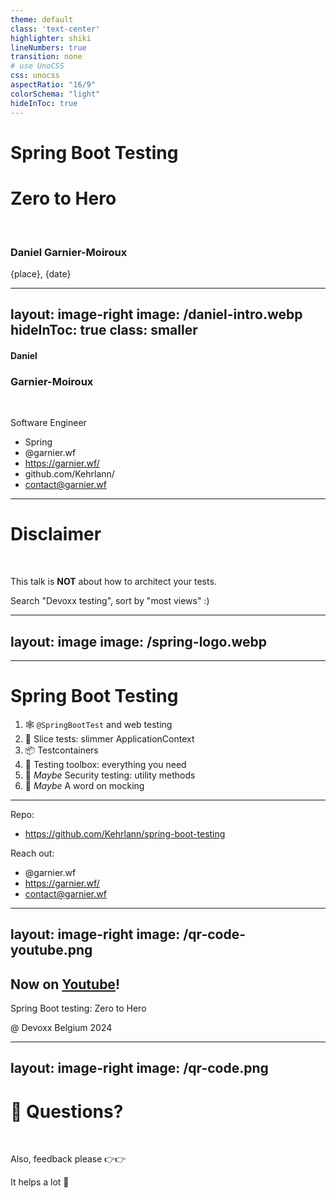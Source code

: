 ```yaml
---
theme: default
class: 'text-center'
highlighter: shiki
lineNumbers: true
transition: none
# use UnoCSS
css: unocss
aspectRatio: "16/9"
colorSchema: "light"
hideInToc: true
---
```


# **Spring Boot Testing**

# Zero to Hero

<br>

### Daniel Garnier-Moiroux

{place}, {date}


---
layout: image-right
image: /daniel-intro.webp
hideInToc: true
class: smaller
---

#### Daniel
### Garnier-Moiroux
<br>

Software Engineer

- <logos-spring-icon /> Spring
- <logos-bluesky /> @garnier.wf
- <logos-firefox /> https://garnier.wf/
- <logos-github-icon /> github.com/Kehrlann/
- <fluent-emoji-flat-envelope-with-arrow /> contact@garnier.wf

---

# Disclaimer

<br>

This talk is **NOT** about how to architect your tests.

Search "Devoxx testing", sort by "most views" :)

---
layout: image
image: /spring-logo.webp
---

---

# Spring Boot Testing

1. 🕸️ `@SpringBootTest` and web testing
1. 🍕 Slice tests: slimmer ApplicationContext
1. 📦 Testcontainers
1. 🧰 Testing toolbox: everything you need
1. 🔐 *Maybe* Security testing: utility methods
1. 🥸 *Maybe* A word on mocking

---

Repo:
- <logos-github-icon /> https://github.com/Kehrlann/spring-boot-testing

Reach out:
- <logos-bluesky /> @garnier.wf
- <logos-firefox /> https://garnier.wf/
- <fluent-emoji-flat-envelope-with-arrow /> contact@garnier.wf

---
layout: image-right
image: /qr-code-youtube.png
---

## Now on <a href="https://www.youtube.com/watch?v=u5foQULTxHM">Youtube</a>!

Spring Boot testing: Zero to Hero

@ Devoxx Belgium 2024

---
layout: image-right
image: /qr-code.png
---

# 🤔 Questions?

<br>

Also, feedback please 👉👉

It helps a lot 🙇

